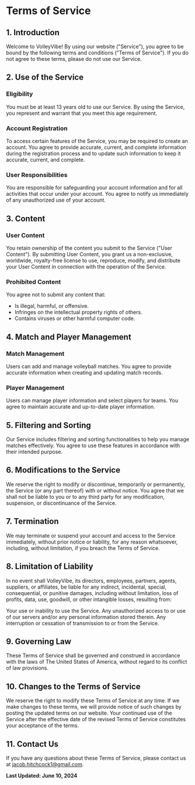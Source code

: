# Terms of Service

## 1. Introduction

Welcome to VolleyVibe! By using our website ("Service"), you agree to be bound by the following terms and conditions ("Terms of Service"). If you do not agree to these terms, please do not use our Service.

## 2. Use of the Service

### Eligibility
You must be at least 13 years old to use our Service. By using the Service, you represent and warrant that you meet this age requirement.

### Account Registration
To access certain features of the Service, you may be required to create an account. You agree to provide accurate, current, and complete information during the registration process and to update such information to keep it accurate, current, and complete.

### User Responsibilities
You are responsible for safeguarding your account information and for all activities that occur under your account. You agree to notify us immediately of any unauthorized use of your account.

## 3. Content

### User Content
You retain ownership of the content you submit to the Service ("User Content"). By submitting User Content, you grant us a non-exclusive, worldwide, royalty-free license to use, reproduce, modify, and distribute your User Content in connection with the operation of the Service.

### Prohibited Content
You agree not to submit any content that:

- Is illegal, harmful, or offensive.
- Infringes on the intellectual property rights of others.
- Contains viruses or other harmful computer code.
## 4. Match and Player Management

### Match Management
Users can add and manage volleyball matches. You agree to provide accurate information when creating and updating match records.

### Player Management
Users can manage player information and select players for teams. You agree to maintain accurate and up-to-date player information.

## 5. Filtering and Sorting

Our Service includes filtering and sorting functionalities to help you manage matches effectively. You agree to use these features in accordance with their intended purpose.

## 6. Modifications to the Service

We reserve the right to modify or discontinue, temporarily or permanently, the Service (or any part thereof) with or without notice. You agree that we shall not be liable to you or to any third party for any modification, suspension, or discontinuance of the Service.

## 7. Termination

We may terminate or suspend your account and access to the Service immediately, without prior notice or liability, for any reason whatsoever, including, without limitation, if you breach the Terms of Service.

## 8. Limitation of Liability

In no event shall VolleyVibe, its directors, employees, partners, agents, suppliers, or affiliates, be liable for any indirect, incidental, special, consequential, or punitive damages, including without limitation, loss of profits, data, use, goodwill, or other intangible losses, resulting from:

Your use or inability to use the Service.
Any unauthorized access to or use of our servers and/or any personal information stored therein.
Any interruption or cessation of transmission to or from the Service.
## 9. Governing Law

These Terms of Service shall be governed and construed in accordance with the laws of The United States of America, without regard to its conflict of law provisions.

## 10. Changes to the Terms of Service

We reserve the right to modify these Terms of Service at any time. If we make changes to these terms, we will provide notice of such changes by posting the updated terms on our website. Your continued use of the Service after the effective date of the revised Terms of Service constitutes your acceptance of the terms.

## 11. Contact Us

If you have any questions about these Terms of Service, please contact us at jacob.hitchcock1@gmail.com.

**Last Updated: June 10, 2024**